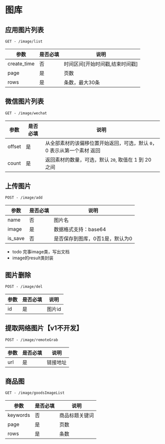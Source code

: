 # 图库
## 应用图片列表

```html
GET - /image/list
```

| 参数          | 是否必填 | 说明                |
| ----------- | ---- | ----------------- |
| create_time | 否    | 时间区间[开始时间戳,结束时间戳] |
| page        | 是    | 页数                |
| rows        | 是    | 条数，最大30条          |

## 微信图片列表

```html
GET - /image/wechat
```

| 参数     | 是否必填 | 说明                                      |
| ------ | ---- | --------------------------------------- |
| offset | 是    | 从全部素材的该偏移位置开始返回，可选，默认 `0`，0 表示从第一个素材 返回 |
| count  | 是    | 返回素材的数量，可选，默认 `20`, 取值在 1 到 20 之间       |

## 上传图片

```html
POST - /image/add
```

| 参数      | 是否必填 | 说明                |
| ------- | ---- | ----------------- |
| name    | 否    | 图片名               |
| image   | 是    | 数据格式支持：base64     |
| is_save | 否    | 是否保存到图库，0否1是，默认为0 |

- todo 完事image类，写出文档
- image的result类封装

## 图片删除

```html
POST - /image/del
```

| 参数 | 是否必填 | 说明   |
| ---- | -------- | ------ |
| id   | 是       | 图片id |



## 提取网络图片【v1不开发】

```html
POST - /image/remoteGrab
```

| 参数   | 是否必填 | 说明   |
| ---- | ---- | ---- |
| url  | 是    | 链接地址 |

## 商品图

```html
GET - /image/goodsImageList
```

| 参数       | 是否必填 | 说明      |
| -------- | ---- | ------- |
| keywords | 否    | 商品标题关键词 |
| page     | 是    | 页数      |
| rows     | 是    | 条数      |

